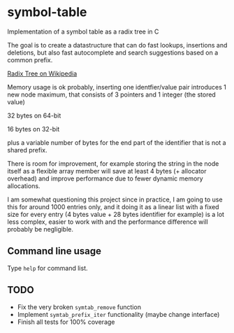 # symbol-table

Implementation of a symbol table as a radix tree in C

The goal is to create a datastructure that can do fast lookups, insertions and deletions,
but also fast autocomplete and search suggestions based on a common prefix.

[Radix Tree on Wikipedia](https://en.wikipedia.org/wiki/Radix_tree)

Memory usage is ok probably, inserting one identfier/value pair introduces 1 new node
maximum, that consists of 3 pointers and 1 integer (the stored value)

32 bytes on 64-bit

16 bytes on 32-bit

plus a variable number of bytes for the end part of the identifier that is not
a shared prefix.

There is room for improvement, for example storing the string in the node itself
as a flexible array member will save at least 4 bytes (+ allocator overhead) and
improve performance due to fewer dynamic memory allocations.

I am somewhat questioning this project since in practice, I am going to use this
for around 1000 entries only, and it doing it as a linear list with a fixed
size for every entry (4 bytes value + 28 bytes identifier for example) is a lot
less complex, easier to work with and the performance difference will probably be
negligible.

## Command line usage

Type `help` for command list.

## TODO
- Fix the very broken `symtab_remove` function
- Implement `symtab_prefix_iter` functionality (maybe change interface)
- Finish all tests for 100% coverage

